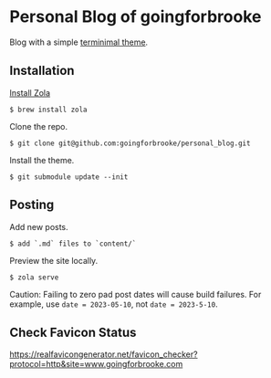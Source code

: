 # Personal Blog of goingforbrooke

Blog with a simple [terminimal theme](https://github.com/pawroman/zola-theme-terminimal).

## Installation

[Install Zola](https://www.getzola.org/documentation/getting-started/installation/)

```console
$ brew install zola
```

Clone the repo.

```console
$ git clone git@github.com:goingforbrooke/personal_blog.git
```

Install the theme.

```console
$ git submodule update --init
```

## Posting

Add new posts.

```console
$ add `.md` files to `content/`
```

Preview the site locally.

```console
$ zola serve
```

Caution: Failing to zero pad post dates will cause build failures. For example, use `date = 2023-05-10`, not `date = 2023-5-10`.

## Check Favicon Status

https://realfavicongenerator.net/favicon_checker?protocol=http&site=www.goingforbrooke.com